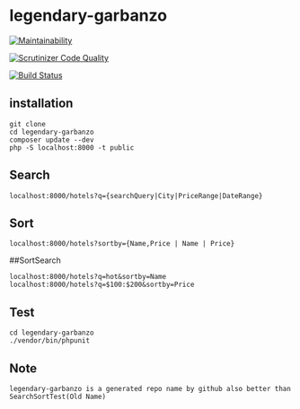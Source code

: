 # legendary-garbanzo

[![Maintainability](https://api.codeclimate.com/v1/badges/924aec34704f03cb2d54/maintainability)](https://codeclimate.com/github/Xloka/legendary-garbanzo/maintainability)

[![Scrutinizer Code Quality](https://scrutinizer-ci.com/g/Xloka/legendary-garbanzo/badges/quality-score.png?b=master)](https://scrutinizer-ci.com/g/Xloka/legendary-garbanzo/?branch=master)

[![Build Status](https://travis-ci.org/Xloka/legendary-garbanzo.svg?branch=master)](https://travis-ci.org/Xloka/legendary-garbanzo)

## installation 
    
    git clone 
    cd legendary-garbanzo
    composer update --dev
    php -S localhost:8000 -t public

## Search
    localhost:8000/hotels?q={searchQuery|City|PriceRange|DateRange}
## Sort
    localhost:8000/hotels?sortby={Name,Price | Name | Price}

##SortSearch

    localhost:8000/hotels?q=hot&sortby=Name
    localhost:8000/hotels?q=$100:$200&sortby=Price

## Test
    cd legendary-garbanzo
    ./vendor/bin/phpunit
## Note
    legendary-garbanzo is a generated repo name by github also better than SearchSortTest(Old Name)